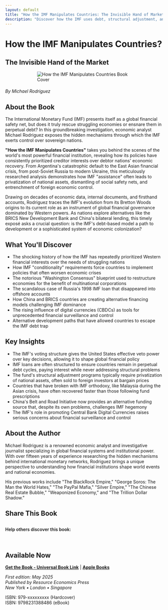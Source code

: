 ```yaml
---
layout: default
title: "How the IMF Manipulates Countries: The Invisible Hand of Market Control"
description: "Discover how the IMF uses debt, structural adjustment, and currency manipulation to control nations' economies and serve powerful interests."
---
```


# How the IMF Manipulates Countries?
## The Invisible Hand of the Market

<img src="{{ site.baseurl }}/assets/images/How the IMF Manipulates Nations by Michael Rodrigez.webp" alt="How the IMF Manipulates Countries Book Cover" style="max-width: 300px; margin: 0 auto 20px; display: block;">

*By Michael Rodriguez*

## About the Book

The International Monetary Fund (IMF) presents itself as a global financial safety net, but does it truly rescue struggling economies or ensnare them in perpetual debt? In this groundbreaking investigation, economic analyst Michael Rodriguez exposes the hidden mechanisms through which the IMF exerts control over sovereign nations.

**"How the IMF Manipulates Countries"** takes you behind the scenes of the world's most powerful financial institution, revealing how its policies have consistently prioritized creditor interests over debtor nations' economic recovery. From Argentina's catastrophic default to the East Asian financial crisis, from post-Soviet Russia to modern Ukraine, this meticulously researched analysis demonstrates how IMF "assistance" often leads to privatization of national assets, dismantling of social safety nets, and entrenchment of foreign economic control.

Drawing on decades of economic data, internal documents, and firsthand accounts, Rodriguez traces the IMF's evolution from its Bretton Woods origins to its current role as an instrument of global financial governance dominated by Western powers. As nations explore alternatives like the BRICS New Development Bank and China's bilateral lending, this timely exposé asks a crucial question: is the IMF's debt-based model a path to development or a sophisticated system of economic colonization?

## What You'll Discover

- The shocking history of how the IMF has repeatedly prioritized Western financial interests over the needs of struggling nations
- How IMF "conditionality" requirements force countries to implement policies that often worsen economic crises
- The notorious "Washington Consensus" blueprint used to restructure economies for the benefit of multinational corporations
- The scandalous case of Russia's 1998 IMF loan that disappeared into offshore accounts
- How China and BRICS countries are creating alternative financing models challenging IMF dominance
- The rising influence of digital currencies (CBDCs) as tools for unprecedented financial surveillance and control
- Alternative development paths that have allowed countries to escape the IMF debt trap

## Key Insights

- The IMF's voting structure gives the United States effective veto power over key decisions, allowing it to shape global financial policy
- IMF loans are often structured to ensure countries remain in perpetual debt cycles, paying interest while never addressing structural problems
- The fund's structural adjustment programs typically require privatization of national assets, often sold to foreign investors at bargain prices
- Countries that have broken with IMF orthodoxy, like Malaysia during the Asian crisis, have often recovered faster than those following fund prescriptions
- China's Belt and Road Initiative now provides an alternative funding source that, despite its own problems, challenges IMF hegemony
- The IMF's role in promoting Central Bank Digital Currencies raises serious concerns about financial surveillance and control

## About the Author

Michael Rodriguez is a renowned economic analyst and investigative journalist specializing in global financial systems and institutional power. With over fifteen years of experience researching the hidden mechanisms behind international monetary networks, Rodriguez brings a unique perspective to understanding how financial institutions shape world events and national economies.

His previous works include "The BlackRock Empire," "George Soros: The Man the World Hates," "The PayPal Mafia," "Silver Empire," "The Chinese Real Estate Bubble," "Weaponized Economy," and "The Trillion Dollar Shadow."

## Share This Book

<div class="social-share" style="margin: 30px 0;">
  <p style="margin-bottom: 15px; font-weight: 600;">Help others discover this book:</p>
  <a href="https://twitter.com/intent/tweet?text=Check out 'How the IMF Manipulates Countries' by Michael Rodriguez&url={{ site.url }}{{ site.baseurl }}{{ page.url }}&via=MRodriguezBooks" target="_blank" rel="noopener noreferrer" style="display: inline-block; margin-right: 15px; font-size: 24px; color: #1DA1F2;">
    <i class="fab fa-twitter-square"></i>
  </a>
  <a href="https://www.facebook.com/sharer/sharer.php?u={{ site.url }}{{ site.baseurl }}{{ page.url }}" target="_blank" rel="noopener noreferrer" style="display: inline-block; margin-right: 15px; font-size: 24px; color: #3b5998;">
    <i class="fab fa-facebook-square"></i>
  </a>
  <a href="https://www.linkedin.com/shareArticle?mini=true&url={{ site.url }}{{ site.baseurl }}{{ page.url }}&title=How the IMF Manipulates Countries by Michael Rodriguez" target="_blank" rel="noopener noreferrer" style="display: inline-block; margin-right: 15px; font-size: 24px; color: #0077b5;">
    <i class="fab fa-linkedin"></i>
  </a>
  <a href="mailto:?subject=Check out this book: How the IMF Manipulates Countries&body=I thought you might be interested in this book by Michael Rodriguez: {{ site.url }}{{ site.baseurl }}{{ page.url }}" style="display: inline-block; font-size: 24px; color: #333333;">
    <i class="fas fa-envelope-square"></i>
  </a>
</div>

## Available Now

**[Get the Book - Universal Book Link](https://books2read.com/b/3nxdJB)**  |  **[Apple Books](https://books.apple.com/us/book/how-the-imf-manipulates-countries-the-invisible/id6745517939)**

*First edition: May 2025*  
*Published by Resource Economics Press*  
*New York • London • Singapore*

ISBN: 979-xxxxxxxxx (Hardcover)  
ISBN: 9798231388486 (eBook)
